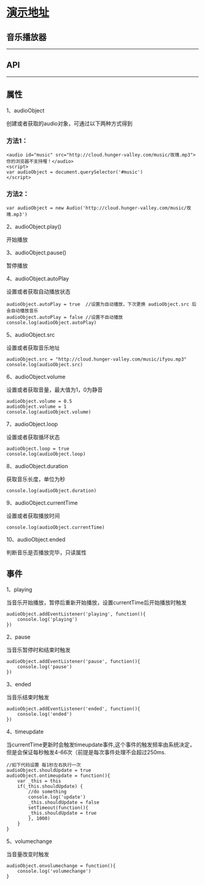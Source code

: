 # [演示地址](https://qujinghua.github.io/music/)
## 音乐播放器
----------
## API
----------

## 属性

1、audioObject

创建或者获取的audio对象，可通过以下两种方式得到

### 方法1：
    <audio id="music" src="http://cloud.hunger-valley.com/music/玫瑰.mp3">你的浏览器不支持喔！</audio>
    <script>
    var audioObject = document.querySelector('#music')
    </script>
### 方法2：
    var audioObject = new Audio('http://cloud.hunger-valley.com/music/玫瑰.mp3')

2、audioObject.play()

开始播放

3、audioObject.pause()

暂停播放

4、audioObject.autoPlay

设置或者获取自动播放状态

    audioObject.autoPlay = true  //设置为自动播放，下次更换 audioObject.src 后会自动播放音乐
    audioObject.autoPlay = false //设置不自动播放
    console.log(audioObject.autoPlay)

5、audioObject.src

设置或者获取音乐地址

    audioObject.src = "http://cloud.hunger-valley.com/music/ifyou.mp3"
    console.log(audioObject.src)

6、audioObject.volume

设置或者获取音量，最大值为1，0为静音

    audioObject.volume = 0.5
    audioObject.volume = 1
    console.log(audioObject.volume)

7、audioObject.loop

设置或者获取循环状态

    audioObject.loop = true
    console.log(audioObject.loop)

8、audioObject.duration

获取音乐长度，单位为秒

    console.log(audioObject.duration)

9、audioObject.currentTime

设置或者获取播放时间

    console.log(audioObject.currentTime)

10、audioObject.ended

判断音乐是否播放完毕，只读属性

## 事件

1、playing

当音乐开始播放，暂停后重新开始播放，设置currentTime后开始播放时触发

    audioObject.addEventListener('playing', function(){
        console.log('playing')
    })

2、pause

当音乐暂停时和结束时触发

    audioObject.addEventListener('pause', function(){
        console.log('pause')
    })

3、ended

当音乐结束时触发

    audioObject.addEventListener('ended', function(){
        console.log('ended')
    })

4、timeupdate

当currentTime更新时会触发timeupdate事件,这个事件的触发频率由系统决定，但是会保证每秒触发4-66次（前提是每次事件处理不会超过250ms.

    //如下代码设置 每1秒左右执行一次
    audioObject.shouldUpdate = true
    audioObject.ontimeupdate = function(){
        var _this = this
        if(_this.shouldUpdate) {
            //do something
            console.log('update')
            _this.shouldUpdate = false
            setTimeout(function(){
            _this.shouldUpdate = true
            }, 1000)
        }
    }

5、volumechange

当音量改变时触发

    audioObject.onvolumechange = function(){
        console.log('volumechange')
    }
